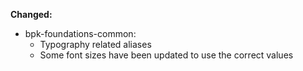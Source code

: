 **Changed:**

- bpk-foundations-common:
  - Typography related aliases
  - Some font sizes have been updated to use the correct values
